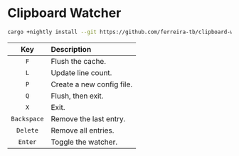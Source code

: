 # Clipboard Watcher

```sh
cargo +nightly install --git https://github.com/ferreira-tb/clipboard-watcher
```

|     Key     | Description               |
| :---------: | :------------------------ |
|     `F`     | Flush the cache.          |
|     `L`     | Update line count.        |
|     `P`     | Create a new config file. |
|     `Q`     | Flush, then exit.         |
|     `X`     | Exit.                     |
| `Backspace` | Remove the last entry.    |
|  `Delete`   | Remove all entries.       |
|   `Enter`   | Toggle the watcher.       |
